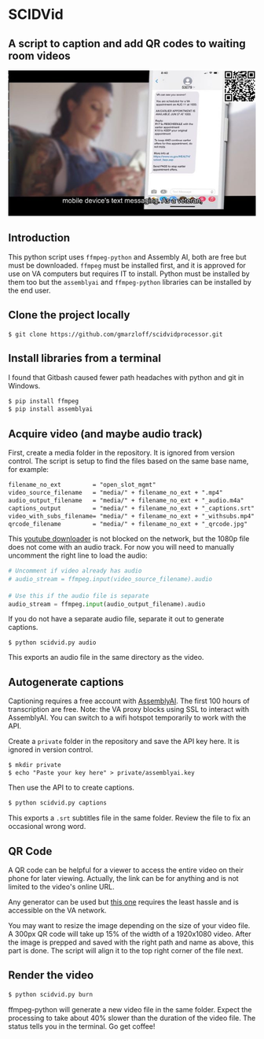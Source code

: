 # SCIDVid
## A script to caption and add QR codes to waiting room videos

![Screenshot of overlays on video](docs/screenshot.jpg)

## Introduction
This python script uses `ffmpeg-python` and Assembly AI, both are free but must be downloaded. `ffmpeg` must be installed first, and it is approved for use on VA computers but requires IT to install. Python must be installed by them too but the `assemblyai` and `ffmpeg-python` libraries can be installed by the end user. 

## Clone the project locally
```
$ git clone https://github.com/gmarzloff/scidvidprocessor.git
```

## Install libraries from a terminal 

I found that Gitbash caused fewer path headaches with python and git in Windows.

```bash
$ pip install ffmpeg
$ pip install assemblyai
```
## Acquire video (and maybe audio track)

First, create a media folder in the repository. It is ignored from version control. The script is setup to find the files based on the same base name, for example: 
```
filename_no_ext         = "open_slot_mgmt"
video_source_filename   = "media/" + filename_no_ext + ".mp4"
audio_output_filename   = "media/" + filename_no_ext + "_audio.m4a"
captions_output         = "media/" + filename_no_ext + "_captions.srt"
video_with_subs_filename= "media/" + filename_no_ext + "_withsubs.mp4"
qrcode_filename         = "media/" + filename_no_ext + "_qrcode.jpg"

```

This [youtube downloader](https://ytdl.hamsterlabs.de/) is not blocked on the network, but the 1080p file does not come with an audio track. 
For now you will need to manually uncomment the right line to load the audio: 

```python
# Uncomment if video already has audio
# audio_stream = ffmpeg.input(video_source_filename).audio 

# Use this if the audio file is separate
audio_stream = ffmpeg.input(audio_output_filename).audio 
```

If you do not have a separate audio file, separate it out to generate captions. 

```
$ python scidvid.py audio
```
This exports an audio file in the same directory as the video.

## Autogenerate captions 

Captioning requires a free account with [AssemblyAI](https://assemblyai.com). The first 100 hours of transcription are free. Note: the VA proxy blocks using SSL to interact with AssemblyAI. You can switch to a wifi hotspot temporarily to work with the API.

Create a `private` folder in the repository and save the API key here. It is ignored in version control. 
```
$ mkdir private
$ echo "Paste your key here" > private/assemblyai.key
```

Then use the API to to create captions. 

```bash
$ python scidvid.py captions
```
This exports a `.srt` subtitles file in the same folder. Review the file to fix an occasional wrong word. 

## QR Code
A QR code can be helpful for a viewer to access the entire video on their phone for later viewing. Actually, the link can be for anything and is not limited to the video's online URL. 

Any generator can be used but [this one](https://www.the-qrcode-generator.com/) requires the least hassle and is accessible on the VA network. 

You may want to resize the image depending on the size of your video file. A 300px QR code will take up 15% of the width of a 1920x1080 video. After the image is prepped and saved with the right path and name as above, this part is done. The script will align it to the top right corner of the file next.

## Render the video

```bash
$ python scidvid.py burn
```

ffmpeg-python will generate a new video file in the same folder. Expect the processing to take about 40% slower than the duration of the video file. The status tells you in the terminal. Go get coffee!